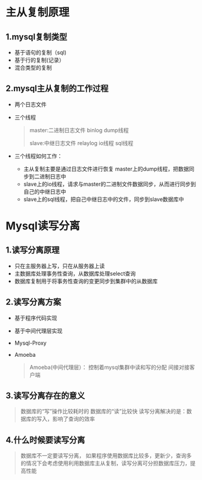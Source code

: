# 主从复制原理
## 1.mysql复制类型
- 基于语句的复制（sql)
- 基于行的复制(记录）
- 混合类型的复制

## 2.mysql主从复制的工作过程
- 两个日志文件

- 三个线程

  >  master:二进制日志文件 binlog
  >  dump线程
  >
  >  slave:中继日志文件 relaylog
  >  io线程
  >  sql线程

- 三个线程如何工作：

  - 主从复制主要是通过日志文件进行恢复
    master上的dump线程，把数据同步到二进制日志中
  - slave上的io线程，请求与master的二进制文件数据同步，从而进行同步到自己的中继日志中
  - slave上的sql线程，把自己中继日志中的文件，同步到slave数据库中

# Mysql读写分离

## 1.读写分离原理

- 只在主服务器上写，只在从服务器上读
- 主数据库处理事务性查询，从数据库处理select查询
- 数据库复制用于将事务性查询的变更同步到集群中的从数据库

## 2.读写分离方案

- 基于程序代码实现

- 基于中间代理层实现

- Mysql-Proxy

- Amoeba

  >  Amoeba(中间代理层）：
  >  控制着mysql集群中读和写的分配
  >  间接对接客户端

## 3.读写分离存在的意义

>  数据库的“写”操作比较耗时的
>  数据库的“读”比较快
>  读写分离解决的是：数据库的写入，影响了查询的效率

## 4.什么时候要读写分离

> 数据库不一定要读写分离， 如果程序使用数据库比较多，更新少，查询多的情况下会考虑使用利用数据库主从复制，读写分离可分担数据库压力，提高性能

